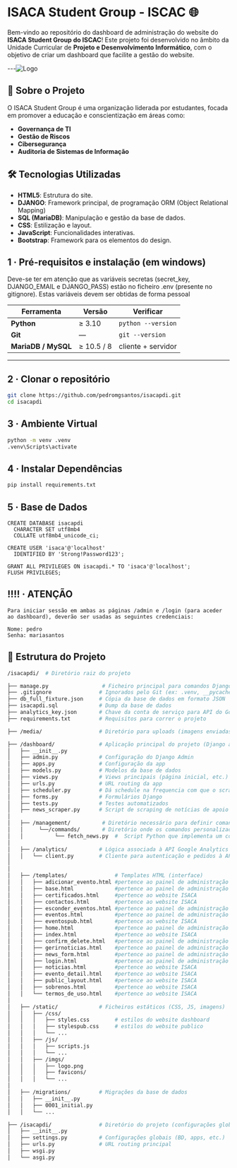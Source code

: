 # ISACA Student Group - ISCAC 🌐

Bem-vindo ao repositório do dashboard de administração do website do **ISACA Student Group do ISCAC**! Este projeto foi desenvolvido no âmbito da Unidade Curricular de **Projeto e Desenvolvimento Informático**, com o objetivo de criar um dashboard que facilite a gestão do website.

---![Logo](https://github.com/user-attachments/assets/348e3c38-f4b7-493a-92f4-ed350b4ecfe4)


## 📖 Sobre o Projeto

O ISACA Student Group é uma organização liderada por estudantes, focada em promover a educação e conscientização em áreas como:
- **Governança de TI**
- **Gestão de Riscos**
- **Cibersegurança**
- **Auditoria de Sistemas de Informação**

## 🛠️ Tecnologias Utilizadas

- **HTML5**: Estrutura do site.
- **DJANGO**: Framework principal, de programação ORM (Object Relational Mapping)
- **SQL (MariaDB)**: Manipulação e gestão da base de dados.
- **CSS**: Estilização e layout.
- **JavaScript**: Funcionalidades interativas.
- **Bootstrap**: Framework para os elementos do design.

## 1 · Pré-requisitos e instalação (em windows)

Deve-se ter em atenção que as variáveis secretas (secret_key, DJANGO_EMAIL e DJANGO_PASS) estão no ficheiro .env (presente no gitignore). Estas variáveis devem ser obtidas de forma pessoal

| Ferramenta | Versão | Verificar |
|------------|--------|-----------|
| **Python** | ≥ 3.10 | `python --version` |
| **Git** | — | `git --version` |
| **MariaDB / MySQL** | ≥ 10.5 / 8 | cliente + servidor |

---

## 2 · Clonar o repositório

```bash
git clone https://github.com/pedromgsantos/isacapdi.git
cd isacapdi
```

## 3 · Ambiente Virtual

```bash
python -m venv .venv
.venv\Scripts\activate
```

## 4 · Instalar Dependências

```bash
pip install requirements.txt
```

## 5 · Base de Dados

```plaintext
CREATE DATABASE isacapdi
  CHARACTER SET utf8mb4
  COLLATE utf8mb4_unicode_ci;

CREATE USER 'isaca'@'localhost'
  IDENTIFIED BY 'Strong!Password123';

GRANT ALL PRIVILEGES ON isacapdi.* TO 'isaca'@'localhost';
FLUSH PRIVILEGES;

```

## !!!! · ATENÇÃO

```plaintext
Para iniciar sessão em ambas as páginas /admin e /login (para aceder ao dashboard), deverão ser usadas as seguintes credenciais:

Nome: pedro
Senha: mariasantos
```

## 📁 Estrutura do Projeto

```bash
/isacapdi/  # Diretório raiz do projeto

├── manage.py                 # Ficheiro principal para comandos Django
├── .gitignore               # Ignorados pelo Git (ex: .venv, __pycache__, etc. e também o analytics_key, por questões de segurança)
├── db_full_fixture.json     # Cópia da base de dados em formato JSON
├── isacapdi.sql             # Dump da base de dados 
├── analytics_key.json       # Chave da conta de serviço para API do Google Analytics
├── requirements.txt         # Requisitos para correr o projeto

├── /media/                  # Diretório para uploads (imagens enviadas pelos administradores)

├── /dashboard/              # Aplicação principal do projeto (Django app)
│   ├── __init__.py
│   ├── admin.py             # Configuração do Django Admin
│   ├── apps.py              # Configuração da app
│   ├── models.py            # Modelos da base de dados
│   ├── views.py             # Views principais (página inicial, etc.)
│   ├── urls.py              # URL routing da app
│   ├── scheduler.py         # Dá schedule na frequencia com que o scrape ativa para ir buscar os dados das noticias
│   ├── forms.py             # Formulários Django
│   ├── tests.py             # Testes automatizados
│   ├── news_scraper.py      # Script de scraping de notícias de apoio ao template "noticias.html"
│
│   ├── /management/          # Diretório necessário para definir comandos personalizados do Django
│   │     └──/commands/       # Diretório onde os comandos personalizados são implementados
│   │          └── fetch_news.py  #  Script Python que implementa um comando personalizado, que neste caso é a busca de noticias
│
│   ├── /analytics/          # Lógica associada à API Google Analytics
│   │   └── client.py        # Cliente para autenticação e pedidos à API
│
│
│   ├── /templates/               # Templates HTML (interface)
│   │   ├── adicionar_evento.html #pertence ao painel de administração
│   │   ├── base.html             #pertence ao painel de administração
│   │   ├── certificados.html     #pertence ao website ISACA
│   │   ├── contactos.html        #pertence ao website ISACA
│   │   ├── esconder_eventos.html #pertence ao painel de administração
│   │   ├── eventos.html          #pertence ao painel de administração
│   │   ├── eventospub.html       #pertence ao website ISACA
│   │   ├── home.html             #pertence ao painel de administração
│   │   ├── index.html            #pertence ao website ISACA
│   │   ├── confirm_delete.html   #pertence ao painel de administração
│   │   ├── gerirnoticias.html    #pertence ao painel de administração
│   │   ├── news_form.html        #pertence ao painel de administração
│   │   ├── login.html            #pertence ao painel de administração
│   │   ├── noticias.html         #pertence ao website ISACA
│   │   ├── evento_detail.html    #pertence ao website ISACA
│   │   ├── public_layout.html    #pertence ao website ISACA
│   │   ├── sobrenos.html         #pertence ao website ISACA
│   │   └── termos_de_uso.html    #pertence ao website ISACA
│
│   ├── /static/             # Ficheiros estáticos (CSS, JS, imagens)
│   │   ├── /css/
│   │   │   ├── styles.css        # estilos do website dashboard
│   │   │   ├── stylespub.css     # estilos do website publico
│   │   │   └── ...
│   │   ├── /js/
│   │   │   ├── scripts.js
│   │   │   └── ...
│   │   ├── /imgs/
│   │   │   ├── logo.png
│   │   │   ├── favicons/
│   │   │   └── ...
│
│   ├── /migrations/         # Migrações da base de dados
│   │   ├── __init__.py
│   │   ├── 0001_initial.py
│   │   └── ...

├── /isacapdi/               # Diretório do projeto (configurações globais Django)
│   ├── __init__.py
│   ├── settings.py          # Configurações globais (BD, apps, etc.)
│   ├── urls.py              # URL routing principal
│   ├── wsgi.py
│   └── asgi.py

